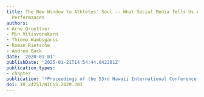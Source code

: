 ```yaml
---
title: The New Window to Athletes' Soul -- What Social Media Tells Us About Athletes'
  Performances
authors:
- Arne Gruettner
- Min Vitisvorakarn
- Thiemo Wambsganss
- Roman Rietsche
- Andrea Back
date: '2020-01-01'
publishDate: '2025-01-21T14:54:44.042201Z'
publication_types:
- chapter
publication: '*Proceedings of the 53rd Hawaii International Conference on System Sciences*'
doi: 10.24251/HICSS.2020.303
---
```


